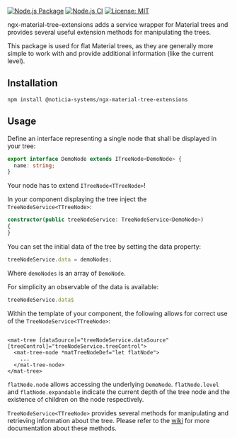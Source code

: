 [![Node.js Package](https://github.com/Noticia-Systems/ngx-material-tree-extensions/actions/workflows/npm-publish.yml/badge.svg)](https://github.com/Noticia-Systems/ngx-material-tree-extensions/actions/workflows/npm-publish.yml) [![Node.js CI](https://github.com/Noticia-Systems/ngx-material-tree-extensions/actions/workflows/node.js.yml/badge.svg?branch=master)](https://github.com/Noticia-Systems/ngx-material-tree-extensions/actions/workflows/node.js.yml) [![License: MIT](https://img.shields.io/badge/License-MIT-green.svg)](https://opensource.org/licenses/MIT)

ngx-material-tree-extensions adds a service wrapper for Material trees and provides several useful extension methods for
manipulating the trees.

This package is used for flat Material trees, as they are generally more simple to work with and provide additional
information (like the current level).

## Installation

``npm install @noticia-systems/ngx-material-tree-extensions``

## Usage

Define an interface representing a single node that shall be displayed in your tree:

```typescript
export interface DemoNode extends ITreeNode<DemoNode> {
  name: string;
}
```

Your node has to extend ```ITreeNode<TTreeNode>```!

In your component displaying the tree inject the ```TreeNodeService<TTreeNode>```:

```typescript
constructor(public treeNodeService: TreeNodeService<DemoNode>)
{
}
```

You can set the initial data of the tree by setting the data property:

```typescript
treeNodeService.data = demoNodes;
```

Where ```demoNodes``` is an array of ``DemoNode``.

For simplicity an observable of the data is available:

```typescript
treeNodeService.data$
```

Within the template of your component, the following allows for correct use of the ``TreeNodeService<TTreeNode>``:

```angular2html

<mat-tree [dataSource]="treeNodeService.dataSource" [treeControl]="treeNodeService.treeControl">
  <mat-tree-node *matTreeNodeDef="let flatNode">
    ...
  </mat-tree-node>
</mat-tree>
```

``flatNode.node`` allows accessing the underlying ``DemoNode``. ``flatNode.level`` and ``flatNode.expandable`` indicate the current depth of the tree node and the existence of children on the node respectively.

``TreeNodeService<TTreeNode>`` provides several methods for manipulating and retrieving information about the tree. Please refer to the [wiki](https://github.com/Noticia-Systems/ngx-material-tree-extensions/wiki) for more documentation about these methods.
